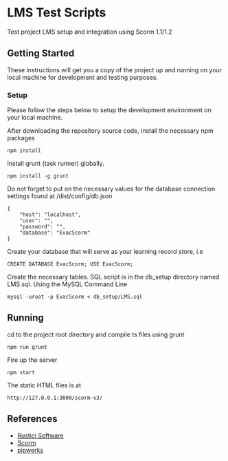 # LMS Test Scripts

Test project LMS setup and integration using Scorm 1.1/1.2

## Getting Started

These instructions will get you a copy of the project up and running on your local machine for development and testing purposes.

### Setup

Please follow the steps below to setup the development environment on your local machine.

After downloading the repository source code, install the necessary npm packages
```
npm install
```

Install grunt (task runner) globally.
```
npm install -g grunt
```

Do not forget to put on the necessary values for the database connection settings found at /dist/config/db.json

```
{
    "host": "localhost",
    "user": "",
    "password": "",
    "database": "EvacScorm"
}
```

Create your database that will serve as your learning record store, i.e

```
CREATE DATABASE EvacScorm; USE EvacScorm;
```

Create the necessary tables. SQL script is in the db_setup directory named LMS.sql. Using the MySQL Command Line

```
mysql -uroot -p EvacScorm < db_setup/LMS.sql
```


## Running 

cd to the project root directory and compile ts files using grunt

```
npm run grunt
```

Fire up the server

```
npm start
```

The static HTML files is at 

```
http://127.0.0.1:3000/scorm-v3/
```


## References

* [Rustici Software](https://scorm.com/scorm-explained/technical-scorm/scorm-12-overview-for-developers/)
* [Scorm](https://www.scorm.com/)
* [pipwerks](https://pipwerks.com/2008/05/08/adding-scorm-code-to-an-html-file/)


